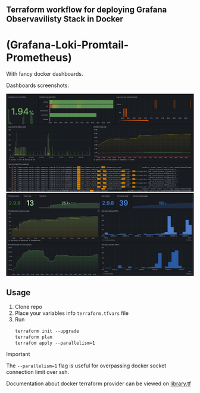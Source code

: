 ## Terraform workflow for deploying Grafana Observavilisty Stack in Docker
# (Grafana-Loki-Promtail-Prometheus)
With fancy docker dashboards.

Dashboards screenshots:

![Alt text](/img/dashboard1.png "dashboard1")
![Alt text](/img/dashboard2.png "dashboard2")

## Usage
1. Clone repo
1. Place your variables info `terraform.tfvars` file
1. Run 
    ```
    terraform init --upgrade
    terraform plan
    terrafom apply --parallelism=1
    ```

> [!IMPORTANT]
> The `--parallelism=1` flag is useful for overpassing docker socket connection limit over ssh.

Documentation about docker terraform provider can be viewed on [library.tf](https://library.tf/providers/kreuzwerker/docker/latest)
